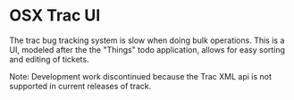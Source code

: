 OSX Trac UI
===========

The trac bug tracking system is slow when doing bulk operations. This is a UI, modeled after the 
the "Things" todo application, allows for easy sorting and editing of tickets.

Note: Development work discontinued because the Trac XML api is not supported in current releases
of track.
